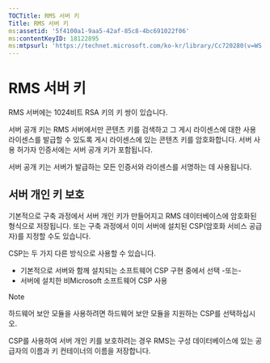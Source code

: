 ```yaml
---
TOCTitle: RMS 서버 키
Title: RMS 서버 키
ms:assetid: '5f4100a1-9aa5-42af-85c8-4bc691022f06'
ms:contentKeyID: 18122895
ms:mtpsurl: 'https://technet.microsoft.com/ko-kr/library/Cc720280(v=WS.10)'
---
```


RMS 서버 키
===========

RMS 서버에는 1024비트 RSA 키의 키 쌍이 있습니다.

서버 공개 키는 RMS 서버에서만 콘텐츠 키를 검색하고 그 게시 라이센스에 대한 사용 라이센스를 발급할 수 있도록 게시 라이센스에 있는 콘텐츠 키를 암호화합니다. 서버 사용 허가자 인증서에는 서버 공개 키가 포함됩니다.

서버 공개 키는 서버가 발급하는 모든 인증서와 라이센스를 서명하는 데 사용됩니다.

서버 개인 키 보호
-----------------

기본적으로 구축 과정에서 서버 개인 키가 만들어지고 RMS 데이터베이스에 암호화된 형식으로 저장됩니다. 또는 구축 과정에서 이미 서버에 설치된 CSP(암호화 서비스 공급자)를 지정할 수도 있습니다.

CSP는 두 가지 다른 방식으로 사용할 수 있습니다.

-   기본적으로 서버와 함께 설치되는 소프트웨어 CSP 구현 중에서 선택
    -또는-
-   서버에 설치한 비Microsoft 소프트웨어 CSP 사용

> [!Note]  
> 하드웨어 보안 모듈을 사용하려면 하드웨어 보안 모듈을 지원하는 CSP를 선택하십시오. 

CSP를 사용하여 서버 개인 키를 보호하려는 경우 RMS는 구성 데이터베이스에 있는 공급자의 이름과 키 컨테이너의 이름을 저장합니다.
